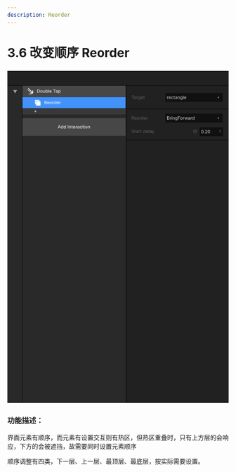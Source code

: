 ```yaml
---
description: Reorder
---
```


# 3.6 改变顺序 Reorder

### ![](../../.gitbook/assets/reorder.png)

### 功能描述：

界面元素有顺序，而元素有设置交互则有热区，但热区重叠时，只有上方层的会响应，下方的会被遮挡，故需要同时设置元素顺序

顺序调整有四类，下一层、上一层、最顶层、最底层，按实际需要设置。






